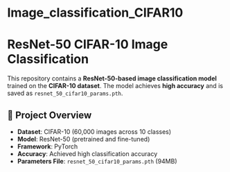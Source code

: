 # Image_classification_CIFAR10
# ResNet-50 CIFAR-10 Image Classification  

This repository contains a **ResNet-50-based image classification model** trained on the **CIFAR-10 dataset**. The model achieves **high accuracy** and is saved as `resnet_50_cifar10_params.pth`.  

## 📌 Project Overview  
- **Dataset**: CIFAR-10 (60,000 images across 10 classes)  
- **Model**: ResNet-50 (pretrained and fine-tuned)  
- **Framework**: PyTorch  
- **Accuracy**: Achieved high classification accuracy  
- **Parameters File**: `resnet_50_cifar10_params.pth` (94MB)  

